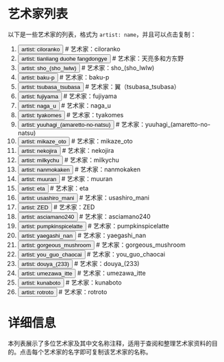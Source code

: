 # 艺术家列表

以下是一些艺术家的列表，格式为 `artist: name`，并且可以点击复制：

1. <button onclick="copyText('artist: ciloranko')">artist: ciloranko</button>  # 艺术家：ciloranko  
2. <button onclick="copyText('artist: tianliang duohe fangdongye')">artist: tianliang duohe fangdongye</button>  # 艺术家：天亮多和方东野  
3. <button onclick="copyText('artist: sho_(sho_lwlw)')">artist: sho_(sho_lwlw)</button>  # 艺术家：sho_(sho_lwlw)  
4. <button onclick="copyText('artist: baku-p')">artist: baku-p</button>  # 艺术家：baku-p  
5. <button onclick="copyText('artist: tsubasa_tsubasa')">artist: tsubasa_tsubasa</button>  # 艺术家：翼（tsubasa_tsubasa）  
6. <button onclick="copyText('artist: fujiyama')">artist: fujiyama</button>  # 艺术家：fujiyama  
7. <button onclick="copyText('artist: naga_u')">artist: naga_u</button>  # 艺术家：naga_u  
8. <button onclick="copyText('artist: tyakomes')">artist: tyakomes</button>  # 艺术家：tyakomes  
9. <button onclick="copyText('artist: yuuhagi_(amaretto-no-natsu)')">artist: yuuhagi_(amaretto-no-natsu)</button>  # 艺术家：yuuhagi_(amaretto-no-natsu)  
10. <button onclick="copyText('artist: mikaze_oto')">artist: mikaze_oto</button>  # 艺术家：mikaze_oto  
11. <button onclick="copyText('artist: nekojira')">artist: nekojira</button>  # 艺术家：nekojira  
12. <button onclick="copyText('artist: milkychu')">artist: milkychu</button>  # 艺术家：milkychu  
13. <button onclick="copyText('artist: nanmokaken')">artist: nanmokaken</button>  # 艺术家：nanmokaken  
14. <button onclick="copyText('artist: muuran')">artist: muuran</button>  # 艺术家：muuran  
15. <button onclick="copyText('artist: eta')">artist: eta</button>  # 艺术家：eta  
16. <button onclick="copyText('artist: usashiro_mani')">artist: usashiro_mani</button>  # 艺术家：usashiro_mani  
17. <button onclick="copyText('artist: ZED')">artist: ZED</button>  # 艺术家：ZED  
18. <button onclick="copyText('artist: asciamano240')">artist: asciamano240</button>  # 艺术家：asciamano240  
19. <button onclick="copyText('artist: pumpkinspicelatte')">artist: pumpkinspicelatte</button>  # 艺术家：pumpkinspicelatte  
20. <button onclick="copyText('artist: yaegashi_nan')">artist: yaegashi_nan</button>  # 艺术家：yaegashi_nan  
21. <button onclick="copyText('artist: gorgeous_mushroom')">artist: gorgeous_mushroom</button>  # 艺术家：gorgeous_mushroom  
22. <button onclick="copyText('artist: you_guo_chaocai')">artist: you_guo_chaocai</button>  # 艺术家：you_guo_chaocai  
23. <button onclick="copyText('artist: douya_(233)')">artist: douya_(233)</button>  # 艺术家：douya_(233)  
24. <button onclick="copyText('artist: umezawa_itte')">artist: umezawa_itte</button>  # 艺术家：umezawa_itte  
25. <button onclick="copyText('artist: kunaboto')">artist: kunaboto</button>  # 艺术家：kunaboto  
26. <button onclick="copyText('artist: rotroto')">artist: rotroto</button>  # 艺术家：rotroto  

# 详细信息

本列表展示了多位艺术家及其中文名称注释，适用于查阅和整理艺术家资料的目的。点击每个艺术家的名字即可复制该艺术家的名称。
